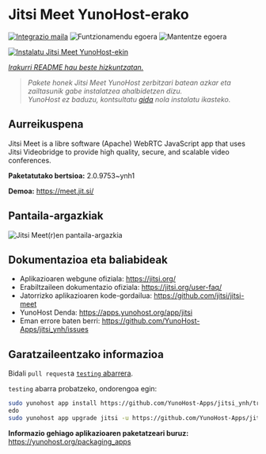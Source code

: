 <!--
Ohart ongi: README hau automatikoki sortu da <https://github.com/YunoHost/apps/tree/master/tools/readme_generator>ri esker
EZ editatu eskuz.
-->

# Jitsi Meet YunoHost-erako

[![Integrazio maila](https://dash.yunohost.org/integration/jitsi.svg)](https://ci-apps.yunohost.org/ci/apps/jitsi/) ![Funtzionamendu egoera](https://ci-apps.yunohost.org/ci/badges/jitsi.status.svg) ![Mantentze egoera](https://ci-apps.yunohost.org/ci/badges/jitsi.maintain.svg)

[![Instalatu Jitsi Meet YunoHost-ekin](https://install-app.yunohost.org/install-with-yunohost.svg)](https://install-app.yunohost.org/?app=jitsi)

*[Irakurri README hau beste hizkuntzatan.](./ALL_README.md)*

> *Pakete honek Jitsi Meet YunoHost zerbitzari batean azkar eta zailtasunik gabe instalatzea ahalbidetzen dizu.*  
> *YunoHost ez baduzu, kontsultatu [gida](https://yunohost.org/install) nola instalatu ikasteko.*

## Aurreikuspena

Jitsi Meet is a libre software (Apache) WebRTC JavaScript app that uses Jitsi Videobridge to provide high quality, secure, and scalable video conferences.


**Paketatutako bertsioa:** 2.0.9753~ynh1

**Demoa:** <https://meet.jit.si/>

## Pantaila-argazkiak

![Jitsi Meet(r)en pantaila-argazkia](./doc/screenshots/screenshot.png)

## Dokumentazioa eta baliabideak

- Aplikazioaren webgune ofiziala: <https://jitsi.org/>
- Erabiltzaileen dokumentazio ofiziala: <https://jitsi.org/user-faq/>
- Jatorrizko aplikazioaren kode-gordailua: <https://github.com/jitsi/jitsi-meet>
- YunoHost Denda: <https://apps.yunohost.org/app/jitsi>
- Eman errore baten berri: <https://github.com/YunoHost-Apps/jitsi_ynh/issues>

## Garatzaileentzako informazioa

Bidali `pull request`a [`testing` abarrera](https://github.com/YunoHost-Apps/jitsi_ynh/tree/testing).

`testing` abarra probatzeko, ondorengoa egin:

```bash
sudo yunohost app install https://github.com/YunoHost-Apps/jitsi_ynh/tree/testing --debug
edo
sudo yunohost app upgrade jitsi -u https://github.com/YunoHost-Apps/jitsi_ynh/tree/testing --debug
```

**Informazio gehiago aplikazioaren paketatzeari buruz:** <https://yunohost.org/packaging_apps>
